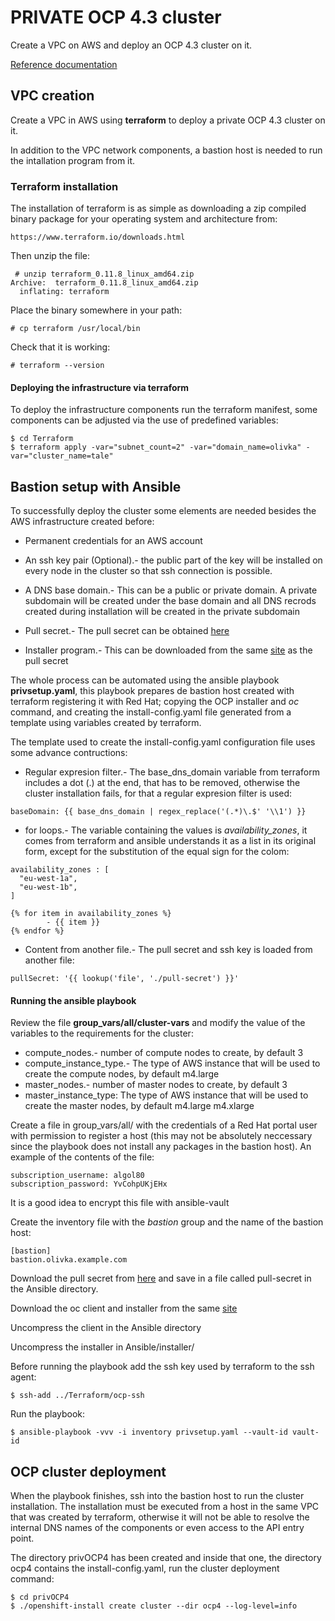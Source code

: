 # PRIVATE OCP 4.3 cluster 

Create a VPC on AWS and deploy an OCP 4.3 cluster on it.

[Reference documentation](https://docs.openshift.com/container-platform/4.3/installing/installing_aws/installing-aws-private.html#installing-aws-private)

## VPC creation

Create a VPC in AWS using **terraform** to deploy a private OCP 4.3 cluster on it.

In addition to the VPC network components, a bastion host is needed to run the intallation program from it.

### Terraform installation

The installation of terraform is as simple as downloading a zip compiled binary package for your operating system and architecture from:

`https://www.terraform.io/downloads.html`

Then unzip the file:

```shell
 # unzip terraform_0.11.8_linux_amd64.zip 
Archive:  terraform_0.11.8_linux_amd64.zip
  inflating: terraform
```

Place the binary somewhere in your path:

```shell
# cp terraform /usr/local/bin
```

Check that it is working:

```shell
# terraform --version
```

#### Deploying the infrastructure via terraform

To deploy the infrastructure components run the terraform manifest, some components can be adjusted via the use of predefined variables: 

```shell
$ cd Terraform
$ terraform apply -var="subnet_count=2" -var="domain_name=olivka" -var="cluster_name=tale"
```

## Bastion setup with Ansible

To successfully deploy the cluster some elements are needed besides the AWS infrastructure created before:

* Permanent credentials for an AWS account

* An ssh key pair (Optional).- the public part of the key will be installed on every node in the cluster so that ssh connection is possible.

* A DNS base domain.- This can be a public or private domain.  A private subdomain will be created under the base domain and all DNS recrods created during installation will be created in the private subdomain 

* Pull secret.- The pull secret can be obtained [here](https://cloud.redhat.com/openshift/install)

* Installer program.- This can be downloaded from the same [site](https://cloud.redhat.com/openshift/install) as the pull secret

The whole process can be automated using the ansible playbook **privsetup.yaml**, this playbook prepares de bastion host created with terraform registering it with Red Hat; copying the OCP installer and _oc_ command, and creating the install-config.yaml file generated from a template using variables created by terraform.

The template used to create the install-config.yaml configuration file uses some advance contructions:

* Regular expresion filter.- The base_dns_domain variable from terraform includes a dot (.) at the end, that has to be removed, otherwise the cluster installation fails, for that a regular expresion filter is used:


```
baseDomain: {{ base_dns_domain | regex_replace('(.*)\.$' '\\1') }}
```

* for loops.- The variable containing the values is *availability_zones*, it comes from terraform and ansible understands it as a list in its original form, except for the substitution of the equal sign for the colom:

```
availability_zones : [
  "eu-west-1a",
  "eu-west-1b",
]
```

```
{% for item in availability_zones %}
        - {{ item }}
{% endfor %}
```
* Content from another file.- The pull secret and ssh key is loaded from another file:

```
pullSecret: '{{ lookup('file', './pull-secret') }}'
```

#### Running the ansible playbook

Review the file **group_vars/all/cluster-vars** and modify the value of the variables to the requirements for the cluster:

* compute_nodes.- number of compute nodes to create, by default 3
* compute_instance_type.- The type of AWS instance that will be used to create the compute nodes, by default m4.large 
* master_nodes.- number of master nodes to create, by default 3
* master_instance_type: The type of AWS instance that will be used to create the master nodes, by default m4.large m4.xlarge 

Create a file in group_vars/all/ with the credentials of a Red Hat portal user with permission to register a host (this may not be absolutely neccessary since the playbook does not install any packages in the bastion host). An example of the contents of the file:

```
subscription_username: algol80
subscription_password: YvCohpUKjEHx
```
It is a good idea to encrypt this file with ansible-vault

Create the inventory file with the _bastion_ group and the name of the bastion host:

```
[bastion]
bastion.olivka.example.com
```
Download the pull secret from [here](https://cloud.redhat.com/openshift/install) and save in a file called pull-secret in the Ansible directory.

Download the oc client and installer from the same [site](https://cloud.redhat.com/openshift/install)

Uncompress the client in the Ansible directory

Uncompress the installer in Ansible/installer/ 

Before running the playbook add the ssh key used by terraform to the ssh agent:

```shell
$ ssh-add ../Terraform/ocp-ssh
```

Run the playbook:

```shell
$ ansible-playbook -vvv -i inventory privsetup.yaml --vault-id vault-id
```

## OCP cluster deployment

When the playbook finishes, ssh into the bastion host to run the cluster installation.  The installation must be executed from a host in the same VPC that was created by terraform, otherwise it will not be able to resolve the internal DNS names of the components or even access to the API entry point.

The directory privOCP4 has been created and inside that one, the directory ocp4 contains the install-config.yaml, run the cluster deployment command:

```shell
$ cd privOCP4
$ ./openshift-install create cluster --dir ocp4 --log-level=info
```

